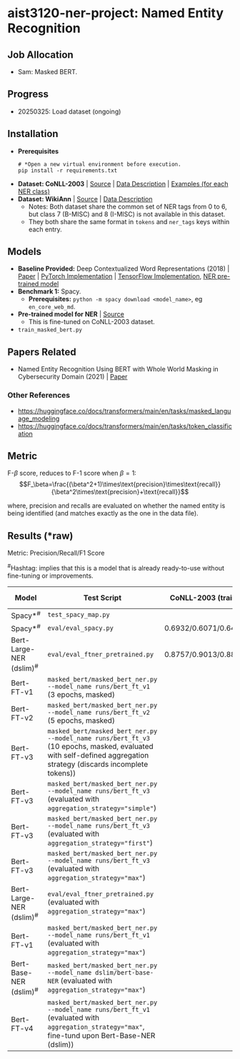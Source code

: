 # aist3120-ner-project: Named Entity Recognition

## Job Allocation

* Sam: Masked BERT.

## Progress

* 20250325: Load dataset (ongoing)

## Installation

* **Prerequisites**
    ```
    # *Open a new virtual environment before execution.
    pip install -r requirements.txt
    ```
* **Dataset: CoNLL-2003** | [Source](https://huggingface.co/datasets/eriktks) | [Data Description](https://huggingface.co/datasets/eriktks/conll2003#dataset-structure) | [Examples (for each NER class)](https://www.clips.uantwerpen.be/conll2003/ner/lists/)
* **Dataset: WikiAnn** | [Source](https://huggingface.co/datasets/unimelb-nlp/wikiann) | [Data Description](https://huggingface.co/datasets/unimelb-nlp/wikiann#dataset-structure)
  * Notes: Both dataset share the common set of NER tags from 0 to 6, but class 7 (B-MISC) and 8 (I-MISC) is not available in this dataset.
  * They both share the same format in `tokens` and `ner_tags` keys within each entry.

## Models
* **Baseline Provided:** Deep Contextualized Word Representations (2018) | [Paper](https://arxiv.org/pdf/1802.05365) | [PyTorch Implementation](https://github.com/yongyuwen/PyTorch-Elmo-BiLSTMCRF) | [TensorFlow Implementation](https://github.com/zhouyonglong/Deep-contextualized-word-representations-Tensorflow), [NER pre-trained model](https://github.com/allenai/allennlp-models)
* **Benchmark 1:** Spacy.
  * **Prerequisites:** `python -m spacy download <model_name>`, eg `en_core_web_md`.
* **Pre-trained model for NER** | [Source](https://huggingface.co/dslim/bert-large-NER)
  * This is fine-tuned on CoNLL-2003 dataset.
* `train_masked_bert.py`

## Papers Related

* Named Entity Recognition Using BERT with Whole
World Masking in Cybersecurity Domain (2021) | [Paper](https://ieeexplore.ieee.org/stamp/stamp.jsp?tp=&arnumber=9403180)

### Other References

* https://huggingface.co/docs/transformers/main/en/tasks/masked_language_modeling
* https://huggingface.co/docs/transformers/main/en/tasks/token_classification

## Metric

F-$\beta$ score, reduces to F-1 score when $\beta=1$:
$$F_\beta=\frac{(\beta^2+1)\times\text{precision}\times\text{recall}}{\beta^2\times\text{precision}+\text{recall}}$$

where, precision and recalls are evaluated on whether the named entity is being identified (and matches exactly as the one in the data file).

## Results (*raw)

Metric: Precision/Recall/F1 Score

<sup>#</sup>Hashtag: implies that this is a model that is already ready-to-use without fine-tuning or improvements.

| Model | Test Script |  CoNLL-2003 (train) | CoNLL-2003 (validation) | CoNLL-2003 (test) | WikiAnn (train) | WikiAnn (validation) | WikiAnn (test) |
| ---   | ---  | ---       | ---       | ---    | ---    |--  | --- |
| Spacy*<sup>#</sup> | `test_spacy_map.py` | | | 0.3849/0.5649/0.4578 |
| Spacy*<sup>#</sup> | `eval/eval_spacy.py` | 0.6932/0.6071/0.6473 | 0.7273/0.6390/0.6803 | 0.6618/0.5758/0.6158 | 0.4046/0.3972/0.4009 | 0.4192/0.4131/0.4161 | 0.4002/0.3905/0.3953 |
| Bert-Large-NER (dslim)<sup>#</sup> | `eval/eval_ftner_pretrained.py` | 0.8757/0.9013/0.8883 | 0.8310/0.8706/0.8503 | 0.8302/0.8637/0.8466 |  | 0.4241/0.5150/0.4652 | 0.4209/0.5083/0.4605
| Bert-FT-v1 | `masked_bert/masked_bert_ner.py --model_name runs/bert_ft_v1` (3 epochs, masked) | | | 0.7009/0.7397/0.7198 ||| 0.3153/0.3936/0.3501
| Bert-FT-v2 | `masked_bert/masked_bert_ner.py --model_name runs/bert_ft_v2` (5 epochs, masked) | | | 0.6741/0.7153/0.6941 ||| 0.3153/0.3936/0.3501
| Bert-FT-v3 | `masked_bert/masked_bert_ner.py --model_name runs/bert_ft_v3` (10 epochs, masked, evaluated with self-defined aggregation strategy (discards incomplete tokens)) | | | 0.6729/0.7151/0.6934 ||| 0.2947/0.3705/0.3283
| Bert-FT-v3 | `masked_bert/masked_bert_ner.py --model_name runs/bert_ft_v3` (evaluated with `aggregation_strategy="simple"`) | | | 0.6095/0.6972/0.6504 |
| Bert-FT-v3 | `masked_bert/masked_bert_ner.py --model_name runs/bert_ft_v3` (evaluated with `aggregation_strategy="first"`) | | | 0.8253/0.8693/0.8468 |
| Bert-FT-v3 | `masked_bert/masked_bert_ner.py --model_name runs/bert_ft_v3` (evaluated with `aggregation_strategy="max"`) | | | 0.8356/0.8497/0.8426 |
| Bert-Large-NER (dslim)<sup>#</sup> | `eval/eval_ftner_pretrained.py` (evaluated with `aggregation_strategy="max"`) ||| 0.8637/0.8867/0.8751 ||| 0.4163/0.5158/0.4607
| Bert-FT-v1 | `masked_bert/masked_bert_ner.py --model_name runs/bert_ft_v1` (evaluated with `aggregation_strategy="max"`) | | | 0.8425/0.8467/0.8446 |
| Bert-Base-NER (dslim)<sup>#</sup> | `masked_bert/masked_bert_ner.py --model_name dslim/bert-base-NER` (evaluated with `aggregation_strategy="max"`) |||0.8359/0.8817/0.8582|||0.4128/0.4943/0.4499
| Bert-FT-v4 | `masked_bert/masked_bert_ner.py --model_name runs/bert_ft_v1` (evaluated with `aggregation_strategy="max"`, fine-tund upon Bert-Base-NER (dslim)) | | | 0.8450/0.8860/0.8650 ||| 0.3869/0.4953/0.4344
